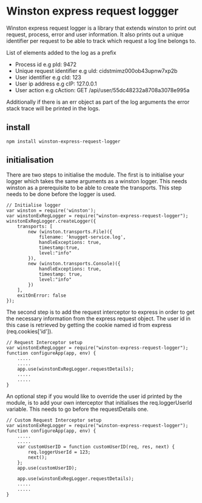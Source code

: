 # Winston express request loggger
Winston express request logger is a library that extends winston to print out request, process, error and user information. It also prints out a unique identifier per request to be able to track which request a log line belongs to.

List of elements added to the log as a prefix
* Process id e.g pId: 9472
* Unique request identifier e.g uId: cidstmimz000ob43upnw7xp2b
* User identifier e.g cId: 123
* User ip address e.g cIP: 127.0.0.1
* User action e.g cAction: GET /api/user/55dc48232a8708a3078e995a

Additionally if there is an err object as part of the log arguments the error stack trace will be printed in the logs.

## install ##
`npm install winston-express-request-logger`

## initialisation ##
There are two steps to initialise the module.
The first is to initialise your logger which takes the same arguments as a winston logger. This needs winston as a prerequisite to be able to create the transports. This step needs to be done before the logger is used.

```
// Initialise logger
var winston = require('winston');
var winstonExRegLogger = require("winston-express-request-logger");
winstonExRegLogger.createLogger({
    transports: [
        new (winston.transports.File)({
            filename: 'knugget-service.log',
            handleExceptions: true,
            timestamp:true,
            level:"info"
        }),
        new (winston.transports.Console)({
            handleExceptions: true,
            timestamp: true,
            level:"info"
        })
    ],
    exitOnError: false
});
```
The second step is to add the request interceptor to express in order to get the necessary information from the express request object. The user id in this case is retrieved by getting the cookie named id from express (req.cookies['id']).

```
// Request Interceptor setup
var winstonExRegLogger = require("winston-express-request-logger");
function configureApp(app, env) {
	.....
	.....
	app.use(winstonExRegLogger.requestDetails);
	.....
	.....
}

```

An optional step if you would like to override the user id printed by the module, is to add your own interceptor that initialises the req.loggerUserId variable. This needs to go before the requestDetails one.

```
// Custom Request Interceptor setup
var winstonExRegLogger = require("winston-express-request-logger");
function configureApp(app, env) {
	.....
	.....
	var customUserID = function customUserID(req, res, next) {
        req.loggerUserId = 123;
        next();
    };
    app.use(customUserID);

	app.use(winstonExRegLogger.requestDetails);
	.....
	.....
}
```